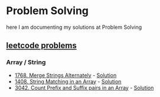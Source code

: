 # Problem Solving

here I am documenting my solutions at Problem Solving

## [leetcode problems](https://leetcode.com/problemset)

### Array / String

- [1768. Merge Strings Alternately](https://leetcode.com/problems/merge-strings-alternately) - [Solution](./leetcode/merge-strings-alternately.py)
- [1408. String Matching in an Array](https://leetcode.com/problems/string-matching-in-an-array/) - [Solution](./leetcode/string-matching-in-an-array.py)
- [3042. Count Prefix and Suffix pairs in an Array](https://leetcode.com/problems/count-prefix-and-suffix-pairs-i) - [Solution](./leetcode//count-prefix-and-suffix-pairs-i.py)
